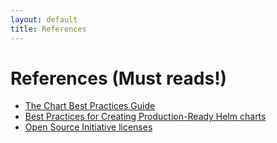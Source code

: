 ```yaml
---
layout: default
title: References
---
```


# References (Must reads!)

* [The Chart Best Practices Guide](https://helm.sh/docs/chart_best_practices/)
* [Best Practices for Creating Production-Ready Helm charts](https://docs.bitnami.com/tutorials/production-ready-charts/)
* [Open Source Initiative licenses](https://opensource.org/licenses)

